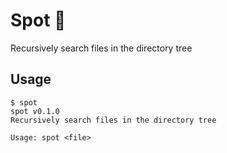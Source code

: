# Spot 🔎

Recursively search files in the directory tree

## Usage

```console
$ spot
spot v0.1.0
Recursively search files in the directory tree

Usage: spot <file>
```